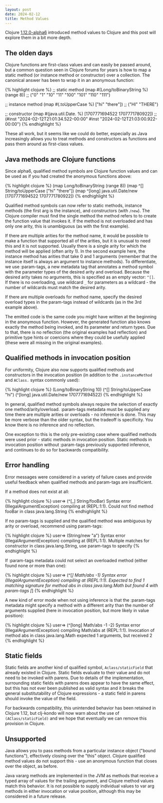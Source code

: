 ```yaml
---
layout: post
date: 2024-02-12
title: Method Values
---
```


Clojure [1.12.0-alpha6](https://clojure.org/news/2024/02/08/1-12-alpha6) introduced method values to Clojure and this post will explore them in a bit more depth.

## The olden days

Clojure functions are first-class values and can easily be passed around, but a common question seen in Clojure forums for years is how to map a static method (or instance method or constructor) over a collection. The canonical answer has been to wrap it in an anonymous function:

{% highlight clojure %}
;; static method
(map #(Long/toBinaryString %) (range 8))
;; ("0" "1" "10" "11" "100" "101" "110" "111")

;; instance method
(map #(.toUpperCase %) ["hi" "there"])
;; ("HI" "THERE")

;; constructor
(map #(java.util.Date. %) [1707771694522 1707771780922])
;; (#inst "2024-02-12T21:01:34.522-00:00" #inst "2024-02-12T21:03:00.922-00:00")
{% endhighlight %}

These all work, but it seems like we could do better, especially as Java increasingly allows you to treat methods and constructors as functions and pass them around as first-class values.

## Java methods are Clojure functions

Since alpha6, qualified method symbols are Clojure function values and can be used as if you had created the anonymous functions above:

{% highlight clojure %}
(map Long/toBinaryString (range 8))
(map ^[] String/toUpperCase ["hi" "there"])
(map ^[long] java.util.Date/new [1707771694522 1707771780922])
{% endhighlight %}

Qualified method symbols can now refer to static methods, instance methods (the first arg is the instance), and constructors (with `/new`). The Clojure compiler must find the single method the method refers to to create the function value that invokes it. If the method is not overloaded and has only one arity, this is unambiguous (as with the first example).

If there are multiple arities for the method name, it would be possible to make a function that supported all of the arities, but it is unusual to need this and it is not supported. Usually there is a single arity for which the method will be applied (often arity 1). In the second example here, the instance method has arities that take 0 and 1 arguments (remember that the instance itself is always an argument to instance methods). To differentiate, we use :param-tags, a new metadata tag that annotates a method symbol with the parameter types of the desired arity and overload. Because the desired arity takes no arguments, this is specified as an empty vector: `^[]`. If there is no overloading, use wildcard `_` for parameters as a wildcard - the number of wildcards must match the desired arity.

If there are multiple overloads for method name, specify the desired overload types in the param-tags instead of wildcards (as in the 3rd example above).

The emitted code is the same code you might have written at the beginning in the anonymous function. However, the generated function also knows exactly the method being invoked, and its parameter and return types. Due to that, there is no reflection (the original examples had reflection) and primitive type hints or coercions where they could be usefully applied (these were all missing in the original examples).

## Qualified methods in invocation position

For uniformity, Clojure also now supports qualified methods and constructors in the invocation position (in addition to the `.instanceMethod` and `AClass.` syntax commonly used):

{% highlight clojure %}
(Long/toBinaryString 10)
(^[] String/toUpperCase "hi")
(^[long] java.util.Date/new 1707771694522)
{% endhighlight %}

In general, qualified method symbols always require the selection of exactly one method/arity/overload. :param-tags metadata must be supplied any time there are multiple arities or overloads - no inference is done. This may be more verbose than the older syntax, but the tradeoff is specificity. You know there is no inference and no reflection.

One exception to this is the only pre-existing case where qualified methods were used prior - static methods in invocation position. Static methods in invocation position without :param-tags previously supported inference, and continues to do so for backwards compatibility.

## Error handling

Error messages were considered in a variety of failure cases and provide useful feedback when qualified methods and param-tags are insufficient.

If a method does not exist at all:

{% highlight clojure %}
user=> (^[_] String/fooBar)
Syntax error (IllegalArgumentException) compiling at (REPL:1:1).
Could not find method fooBar in class java.lang.String
{% endhighlight %}

If no param-tags is supplied and the qualified method was ambiguous by arity or overload, recommend using param-tags:

{% highlight clojure %}
user=> (String/new "a")
Syntax error (IllegalArgumentException) compiling at (REPL:1:1).
Multiple matches for constructor in class java.lang.String, use param-tags to specify
{% endhighlight %}

If :param-tags metadata could not select an overloaded method (either found none or more than one):

{% highlight clojure %}
user=> (^[_] Math/abs -1)
Syntax error (IllegalArgumentException) compiling at (REPL:1:1).
Expected to find 1 matching signature for method abs in class java.lang.Math but found 4 with param-tags [_]
{% endhighlight %}

A new kind of error mode when not using inference is that the :param-tags metadata might specify a method with a different arity than the number of arguments supplied (here in invocation position, but more likely in value position):

{% highlight clojure %}
user=> (^[long] Math/abs -1 -2)
Syntax error (IllegalArgumentException) compiling Math/abs at (REPL:1:1).
Invocation of method abs in class java.lang.Math expected 1 arguments, but received 2
{% endhighlight %}

## Static fields

Static fields are another kind of qualified symbol, `Aclass/staticField` that already existed in Clojure. Static fields evaluate to their value and do not need to be invoked with parens. Due to details of the implementation, surrounding static fields with parens does appear to have the same effect, but this has not ever been published as valid syntax and it breaks the general substitutability of Clojure expressions - a static field in parens should invoke the value of the field.

For backwards compatibility, this unintended behavior has been retained in Clojure 1.12, but clj-kondo will now warn about the use of `(AClass/staticField)` and we hope that eventually we can remove this provision in Clojure.

## Unsupported

Java allows you to pass methods from a particular instance object ("bound functions"), effectively closing over the "this" object. Clojure qualified method values do not support this - use an anonymous function that closes over the object, as before.

Java vararg methods are implemented in the JVM as methods that receive a typed array of values for the trailing argument, and Clojure method values match this behavior. It is not possible to supply individual values to var arg methods in either invocation or value position, although this may be considered in a future release.


